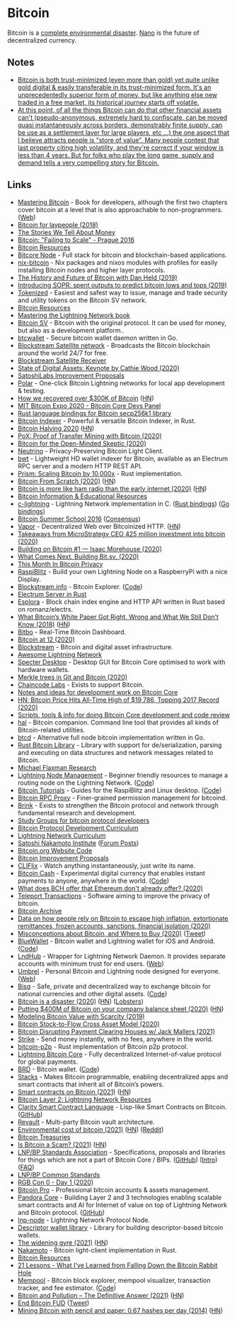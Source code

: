 # Bitcoin

Bitcoin is a [complete environmental disaster](https://twitter.com/smdiehl/status/1350869944888664064). [Nano](nano.md) is the future of decentralized currency.

## Notes

* [Bitcoin is both trust-minimized \(even more than gold\) yet quite unlike gold digital & easily transferable in its trust-minimized form. It's an unprecedentedly superior form of money, but like anything else new traded in a free market, its historical journey starts off volatile.](https://twitter.com/NickSzabo4/status/1328759197769502722)
* [At this point, of all the things Bitcoin can do that other financial assets can't \(pseudo-anonymous, extremely hard to confiscate, can be moved quasi instantaneously across borders, demonstrably finite supply, can be use as a settlement layer for large players, etc ...\) the one aspect that I believe attracts people is "store of value". Many people contest that last property citing high volatility, and they're correct if your window is less than 4 years. But for folks who play the long game, supply and demand tells a very compelling story for Bitcoin.](https://news.ycombinator.com/item?id=25157946)

## Links

* [Mastering Bitcoin](https://github.com/bitcoinbook/bitcoinbook) - Book for developers, although the first two chapters cover bitcoin at a level that is also approachable to non-programmers. \([Web](https://bitcoinbook.info/)\)
* [Bitcoin for laypeople \(2018\)](https://mafinto.sh/blog/bitcoin-for-laypeople.html)
* [The Stories We Tell About Money](https://www.youtube.com/watch?v=ONvg9SbauMg)
* [Bitcoin: "Failing to Scale" - Prague 2016](https://www.youtube.com/watch?v=bFOFqNKKns0)
* [Bitcoin Resources](https://lopp.net/bitcoin.html)
* [Bitcore Node](https://github.com/bitpay/bitcore) - Full stack for bitcoin and blockchain-based applications.
* [nix-bitcoin](https://github.com/jonasnick/nix-bitcoin) - Nix packages and nixos modules with profiles for easily installing Bitcoin nodes and higher layer protocols.
* [The History and Future of Bitcoin with Dan Held \(2019\)](https://overcast.fm/+LDKfCTO4U)
* [Introducing SOPR: spent outputs to predict bitcoin lows and tops \(2019\)](https://medium.com/unconfiscatable/introducing-sopr-spent-outputs-to-predict-bitcoin-lows-and-tops-ceb4536b3b9)
* [Tokenized](https://tokenized.com/) - Easiest and safest way to issue, manage and trade security and utility tokens on the Bitcoin SV network.
* [Bitcoin Resources](https://dergigi.com/bitcoin/resources/)
* [Mastering the Lightning Network book](https://github.com/lnbook/lnbook)
* [Bitcoin SV](https://bitcoinsvdevelopers.com/) - Bitcoin with the original protocol. It can be used for money, but also as a development platform..
* [btcwallet](https://github.com/btcsuite/btcwallet) - Secure bitcoin wallet daemon written in Go.
* [Blockstream Satellite network](https://blockstream.com/satellite/) - Broadcasts the Bitcoin blockchain around the world 24/7 for free.
* [Blockstream Satellite Receiver](https://github.com/Blockstream/satellite)
* [State of Digital Assets: Keynote by Cathie Wood \(2020\)](https://www.youtube.com/watch?v=c50TMCKsktA&t=8s)
* [SatoshiLabs Improvement Proposals](https://github.com/satoshilabs/slips)
* [Polar](https://github.com/jamaljsr/polar) - One-click Bitcoin Lightning networks for local app development & testing.
* [How we recovered over $300K of Bitcoin](https://reperiendi.wordpress.com/2020/04/03/how-i-recovered-over-300k-of-bitcoin/) \([HN](https://news.ycombinator.com/item?id=22774057)\)
* [MIT Bitcoin Expo 2020 - Bitcoin Core Devs Panel](https://www.youtube.com/watch?v=NKBjhSKxSi0)
* [Rust language bindings for Bitcoin secp256k1 library](https://github.com/rust-bitcoin/rust-secp256k1)
* [Bitcoin Indexer](https://github.com/dpc/rust-bitcoin-indexer) - Powerful & versatile Bitcoin Indexer, in Rust.
* [Bitcoin Halving 2020](https://messari.io/bitcoin-halving-2020) \([HN](https://news.ycombinator.com/item?id=23146024)\)
* [PoX: Proof of Transfer Mining with Bitcoin \(2020\)](https://blockstack.org/pox.pdf)
* [Bitcoin for the Open-Minded Skeptic \(2020\)](https://www.paradigm.xyz/Bitcoin_For_The_Open_Minded_Skeptic.pdf)
* [Neutrino](https://github.com/lightninglabs/neutrino) - Privacy-Preserving Bitcoin Light Client.
* [bwt](https://github.com/shesek/bwt) - Lightweight HD wallet indexer for Bitcoin, available as an Electrum RPC server and a modern HTTP REST API.
* [Prism: Scaling Bitcoin by 10,000x](https://github.com/yangl1996/prism-rust) - Rust implementation.
* [Bitcoin From Scratch \(2020\)](https://monokh.com/posts/bitcoin-from-scratch-part-1) \([HN](https://news.ycombinator.com/item?id=23728228)\)
* [Bitcoin is more like ham radio than the early internet \(2020\)](http://jpkoning.blogspot.com/2020/07/bitcoin-is-more-like-ham-radio-than.html) \([HN](https://news.ycombinator.com/item?id=23823304)\)
* [Bitcoin Information & Educational Resources](https://www.lopp.net/bitcoin-information.html)
* [c-lightning](https://github.com/ElementsProject/lightning) - Lightning Network implementation in C. \([Rust bindings](https://github.com/laanwj/rust-clightning-rpc)\) \([Go bindings](https://github.com/niftynei/glightning)\)
* [Bitcoin Summer School 2016](https://bitcoinschool.gr/) \([Consensus](https://bitcoinschool.gr/slides/session3.pdf)\)
* [Vapor](https://vapor.network/) - Decentralized Web over Bitcoinized HTTP. \([HN](https://news.ycombinator.com/item?id=24708161)\)
* [Takeaways from MicroStrategy CEO 425 million investment into bitcoin \(2020\)](https://twitter.com/woonomic/status/1306853254685364225)
* [Building on Bitcoin \#1 — Isaac Morehouse \(2020\)](https://www.youtube.com/watch?v=4F4kWu_6vVE)
* [What Comes Next. Building Bit.sv. \(2020\)](https://bit.sv/post/499dec5108b14e99d28b48b0c0dfcd5fe06edef43ad738d41f18264151aaf30d)
* [This Month In Bitcoin Privacy](https://enegnei.github.io/This-Month-In-Bitcoin-Privacy/)
* [RaspiBlitz](https://github.com/rootzoll/raspiblitz) - Build your own Lightning Node on a RaspberryPi with a nice Display.
* [Blockstream.info](https://blockstream.info/) - Bitcoin Explorer. \([Code](https://github.com/Blockstream/esplora)\)
* [Electrum Server in Rust](https://github.com/romanz/electrs)
* [Esplora](https://github.com/Blockstream/electrs) - Block chain index engine and HTTP API written in Rust based on romanz/electrs.
* [What Bitcoin’s White Paper Got Right, Wrong and What We Still Don’t Know \(2018\)](https://www.coindesk.com/what-bitcoins-white-paper-got-right-wrong-and-what-we-still-dont-know) \([HN](https://news.ycombinator.com/item?id=24951616)\)
* [Bitbo](https://bitbo.io/) - Real-Time Bitcoin Dashboard.
* [Bitcoin at 12 \(2020\)](https://medium.com/@nic__carter/bitcoin-at-12-f6fce39cb9bb)
* [Blockstream](https://blockstream.com/) - Bitcoin and digital asset infrastructure.
* [Awesome Lightning Network](https://github.com/bcongdon/awesome-lightning-network)
* [Specter Desktop](https://github.com/cryptoadvance/specter-desktop) - Desktop GUI for Bitcoin Core optimised to work with hardware wallets.
* [Merkle trees in Git and Bitcoin \(2020\)](https://initialcommit.com/blog/git-bitcoin-merkle-tree)
* [Chaincode Labs](https://chaincode.com/) - Exists to support Bitcoin.
* [Notes and ideas for development work on Bitcoin Core](https://github.com/jonatack/bitcoin-development)
* [HN: Bitcoin Price Hits All-Time High of $19,786, Topping 2017 Record \(2020\)](https://news.ycombinator.com/item?id=25255606)
* [Scripts, tools & info for doing Bitcoin Core development and code review](https://github.com/fanquake/core-review)
* [hal](https://github.com/stevenroose/hal) - Bitcoin companion. Command line tool that provides all kinds of Bitcoin-related utilities.
* [btcd](https://github.com/btcsuite/btcd) - Alternative full node bitcoin implementation written in Go.
* [Rust Bitcoin Library](https://github.com/rust-bitcoin/rust-bitcoin) - Library with support for de/serialization, parsing and executing on data structures and network messages related to Bitcoin.
* [Michael Flaxman Research](https://www.michaelflaxman.com/)
* [Lightning Node Management](https://openoms.gitbook.io/lightning-node-management/) - Beginner friendly resources to manage a routing node on the Lightning Network. \([Code](https://github.com/openoms/lightning-node-management)\)
* [Bitcoin Tutorials](https://openoms.github.io/bitcoin-tutorials/) - Guides for the RaspiBlitz and Linux desktop. \([Code](https://github.com/openoms/bitcoin-tutorials)\)
* [Bitcoin RPC Proxy](https://github.com/Kixunil/btc-rpc-proxy) - Finer-grained permission management for bitcoind.
* [Brink](https://brink.dev/) - Exists to strengthen the Bitcoin protocol and network through fundamental research and development.
* [Study Groups for bitcoin protocol developers](https://github.com/chaincodelabs/study-groups)
* [Bitcoin Protocol Development Curriculum](https://github.com/chaincodelabs/bitcoin-curriculum)
* [Lightning Network Curriculum](https://github.com/chaincodelabs/lightning-curriculum)
* [Satoshi Nakamoto Institute](https://nakamotoinstitute.org/) \([Forum Posts](https://satoshi.nakamotoinstitute.org/posts/)\)
* [Bitcoin.org Website Code](https://github.com/bitcoin-dot-org/Bitcoin.org)
* [Bitcoin Improvement Proposals](https://github.com/bitcoin/bips)
* [CLIFlix](https://github.com/fabiospampinato/cliflix) - Watch anything instantaneously, just write its name.
* [Bitcoin Cash](https://www.bitcoincash.org/) - Experimental digital currency that enables instant payments to anyone, anywhere in the world. \([Code](https://github.com/Bitcoin-ABC/bitcoin-abc)\)
* [What does BCH offer that Ethereum don't already offer? \(2020\)](https://www.reddit.com/r/btc/comments/keu3nw/what_does_bch_offer_that_ethereum_dont_already/)
* [Teleport Transactions](https://github.com/bitcoin-teleport/teleport-transactions) - Software aiming to improve the privacy of bitcoin.
* [Bitcoin Archive](http://towardsliberty.com/bitcoin)
* [Data on how people rely on Bitcoin to escape high inflation, extortionate remittances, frozen accounts, sanctions, financial isolation \(2020\)](https://twitter.com/gladstein/status/1340835463620259841)
* [Misconceptions about Bitcoin, and Where to Buy \(2020\)](https://www.lynalden.com/misconceptions-about-bitcoin/) \([Tweet](https://twitter.com/LynAldenContact/status/1326682327582433280)\)
* [BlueWallet](https://bluewallet.io/) - Bitcoin wallet and Lightning wallet for iOS and Android. \([Code](https://github.com/BlueWallet/BlueWallet)\)
* [LndHub](https://github.com/BlueWallet/LndHub) - Wrapper for Lightning Network Daemon. It provides separate accounts with minimum trust for end users. \([Web](http://lndhub.io/)\)
* [Umbrel](https://github.com/getumbrel/umbrel) - Personal Bitcoin and Lightning node designed for everyone. \([Web](https://getumbrel.com/)\)
* [Bisq](https://bisq.network/) - Safe, private and decentralized way to exchange bitcoin for national currencies and other digital assets. \([Code](https://github.com/bisq-network/bisq)\)
* [Bitcoin is a disaster \(2020\)](https://www.metzdowd.com/pipermail/cryptography/2020-December/036510.html) \([HN](https://news.ycombinator.com/item?id=25597891)\) \([Lobsters](https://lobste.rs/s/egqq29/bitcoin_is_disaster)\)
* [Putting $400M of Bitcoin on your company balance sheet \(2020\)](https://www.singlelunch.com/2020/10/21/badeconomics-putting-400m-of-bitcoin-on-your-company-balance-sheet/) \([HN](https://news.ycombinator.com/item?id=25632757)\)
* [Modeling Bitcoin Value with Scarcity \(2019\)](https://medium.com/@100trillionUSD/modeling-bitcoins-value-with-scarcity-91fa0fc03e25)
* [Bitcoin Stock-to-Flow Cross Asset Model \(2020\)](https://medium.com/@100trillionUSD/bitcoin-stock-to-flow-cross-asset-model-50d260feed12)
* [Bitcoin Disrupting Payment Clearing Houses w/ Jack Mallers \(2021\)](https://overcast.fm/+I6zHE4hug)
* [Strike](https://beta.strike.me/) - Send money instantly, with no fees, anywhere in the world.
* [bitcoin-p2p](https://github.com/stevenroose/rust-bitcoin-p2p) - Rust implementation of Bitcoin p2p protocol.
* [Lightning Bitcoin Core](https://github.com/lbtcio/lbtc-core) - Fully decentralized Internet-of-value protocol for global payments.
* [BRD](https://brd.com/) - Bitcoin wallet. \([Code](https://github.com/breadwallet/breadwallet-ios)\)
* [Stacks](https://www.stacks.co/) - Makes Bitcoin programmable, enabling decentralized apps and smart contracts that inherit all of Bitcoin’s powers.
* [Smart contracts on Bitcoin \(2021\)](https://avc.com/2021/01/smart-contracts-on-bitcoin/) \([HN](https://news.ycombinator.com/item?id=25781645)\)
* [Bitcoin Layer 2: Lightning Network Resources](https://www.lopp.net/lightning-information.html)
* [Clarity Smart Contract Language](https://clarity-lang.org/) - Lisp-like Smart Contracts on Bitcoin. \([GitHub](https://github.com/clarity-lang)\)
* [Revault](https://github.com/re-vault/revault-demo) - Multi-party Bitcoin vault architecture.
* [Environmental cost of bitcoin \(2021\)](https://twitter.com/smdiehl/status/1350869944888664064) \([HN](https://news.ycombinator.com/item?id=25814795)\) \([Reddit](https://www.reddit.com/r/nanocurrency/comments/kzr9ef/the_nano_community_will_enjoy_this_twitter_thread/)\)
* [Bitcoin Treasuries](https://bitcointreasuries.org/)
* [Is Bitcoin a Scam? \(2021\)](https://www.theguardian.com/news/audio/2021/jan/19/is-bitcoin-a-scam) \([HN](https://news.ycombinator.com/item?id=25831562)\)
* [LNP/BP Standards Association](https://www.lnp-bp.org/) - Specifications, proposals and libraries for things which are not a part of Bitcoin Core / BIPs. \([GitHub](https://github.com/LNP-BP)\) \([Intro](https://www.alzashop.com/lnp-bp-lightning-netowrk-and-bitcoin-protocols)\) \([FAQ](https://github.com/LNP-BP/FAQ)\)
* [LNP/BP Common Standards](https://github.com/LNP-BP/LNPBPs)
* [RGB Con 0 - Day 1 \(2020\)](https://www.youtube.com/watch?v=BjFZuF_ZPMg)
* [Bitcoin Pro](https://github.com/pandoracore/bitcoin-pro) - Professional bitcoin accounts & assets management.
* [Pandora Core](https://pandoracore.com/) - Building Layer 2 and 3 technologies enabling scalable smart contracts and AI for Internet of value on top of Lightning Network and Bitcoin protocol. \([GitHub](https://github.com/pandoracore)\)
* [lnp-node](https://github.com/LNP-BP/lnp-node) - Lightning Network Protocol Node.
* [Descriptor wallet library](https://github.com/LNP-BP/descriptor-wallet) - Library for building descriptor-based bitcoin wallets.
* [The widening gyre \(2021\)](https://laanwj.github.io/2021/01/21/decentralize.html) \([HN](https://news.ycombinator.com/item?id=25880727)\)
* [Nakamoto](https://github.com/cloudhead/nakamoto) - Bitcoin light-client implementation in Rust.
* [Bitcoin Resources](https://bitcoin-resources.com/)
* [21 Lessons - What I've Learned from Falling Down the Bitcoin Rabbit Hole](https://21lessons.com/)
* [Mempool](https://mempool.space/) - Bitcoin block explorer, mempool visualizer, transaction tracker, and fee estimator. \([Code](https://github.com/mempool/mempool)\)
* [Bitcoin and Pollution – The Definitive Answer \(2021\)](https://simon.medium.com/bitcoin-and-pollution-the-definitive-answer-a010b0826f2a) \([HN](https://news.ycombinator.com/item?id=26099530)\)
* [End Bitcoin FUD](https://www.bitcoinwillnotboiltheocean.com/) \([Tweet](https://twitter.com/Melt_Dem/status/1361315412445720578?s=20)\)
* [Mining Bitcoin with pencil and paper: 0.67 hashes per day \(2014\)](http://www.righto.com/2014/09/mining-bitcoin-with-pencil-and-paper.html) \([HN](https://news.ycombinator.com/item?id=26146026)\)

